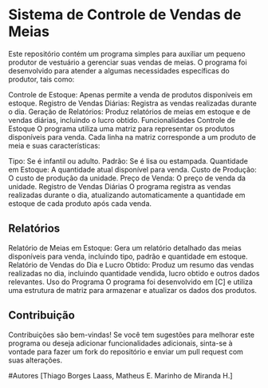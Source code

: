 # Sistema de Controle de Vendas de Meias
Este repositório contém um programa simples para auxiliar um pequeno produtor de vestuário a gerenciar suas vendas de meias. O programa foi desenvolvido para atender a algumas necessidades específicas do produtor, tais como:

Controle de Estoque: Apenas permite a venda de produtos disponíveis em estoque.
Registro de Vendas Diárias: Registra as vendas realizadas durante o dia.
Geração de Relatórios: Produz relatórios de meias em estoque e de vendas diárias, incluindo o lucro obtido.
Funcionalidades
Controle de Estoque
O programa utiliza uma matriz para representar os produtos disponíveis para venda. Cada linha na matriz corresponde a um produto de meia e suas características:

Tipo: Se é infantil ou adulto.
Padrão: Se é lisa ou estampada.
Quantidade em Estoque: A quantidade atual disponível para venda.
Custo de Produção: O custo de produção da unidade.
Preço de Venda: O preço de venda da unidade.
Registro de Vendas Diárias
O programa registra as vendas realizadas durante o dia, atualizando automaticamente a quantidade em estoque de cada produto após cada venda.

## Relatórios
Relatório de Meias em Estoque: Gera um relatório detalhado das meias disponíveis para venda, incluindo tipo, padrão e quantidade em estoque.
Relatório de Vendas do Dia e Lucro Obtido: Produz um resumo das vendas realizadas no dia, incluindo quantidade vendida, lucro obtido e outros dados relevantes.
Uso do Programa
O programa foi desenvolvido em [C] e utiliza uma estrutura de matriz para armazenar e atualizar os dados dos produtos.

## Contribuição
Contribuições são bem-vindas! Se você tem sugestões para melhorar este programa ou deseja adicionar funcionalidades adicionais, sinta-se à vontade para fazer um fork do repositório e enviar um pull request com suas alterações.

#Autores
[Thiago Borges Laass, Matheus E. Marinho de Miranda H.]
